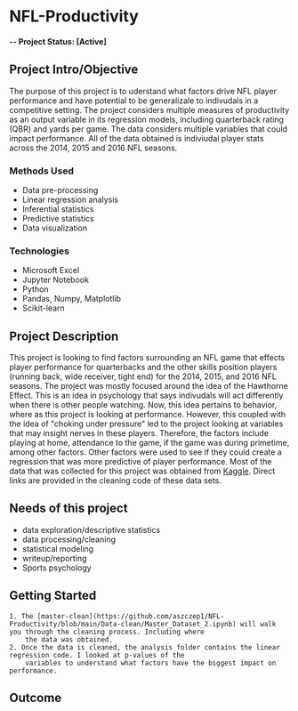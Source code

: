 # NFL-Productivity


#### -- Project Status: [Active]

## Project Intro/Objective
The purpose of this project is to uderstand what factors drive NFL player performance and have potential to be generalizale to indivudals in a competitive setting. The project considers multiple measures of productivity as an output variable in its regression models, including quarterback rating (QBR) and yards per game. The data considers multiple variables that could impact performance. All of the data obtained is indiviudal player stats across the 2014, 2015 and 2016 NFL seasons. 


### Methods Used
* Data pre-processing
* Linear regression analysis
* Inferential statistics
* Predictive statistics
* Data visualization 

### Technologies
* Microsoft Excel
* Jupyter Notebook
* Python
* Pandas, Numpy, Matplotlib
* Scikit-learn

## Project Description
This project is looking to find factors surrounding an NFL game that effects player performance for quarterbacks and the other skills position players (running back, wide receiver, tight end) for the 2014, 2015, and 2016 NFL seasons. The project was mostly focused around the idea of the Hawthorne Effect. This is an idea in psychology that says indivudals will act differently when there is other people watching. Now, this idea pertains to behavior, where as this project is looking at performance. However, this coupled with the idea of "choking under pressure" led to the project looking at variables that may insight nerves in these players. Therefore, the factors include playing at home, attendance to the game, if the game was during primetime, among other factors. Other factors were used to see if they could create a regression that was more predictive of player performance. Most of the data that was collected for this project was obtained from [Kaggle](kaggle.com). Direct links are provided in the cleaning code of these data sets. 

## Needs of this project

- data exploration/descriptive statistics
- data processing/cleaning
- statistical modeling
- writeup/reporting
- Sports psychology
  

## Getting Started
    1. The [master-clean](https://github.com/aszczep1/NFL-Productivity/blob/main/Data-clean/Master_Dataset_2.ipynb) will walk you through the cleaning process. Including where 
        the data was obtained. 
    2. Once the data is cleaned, the analysis folder contains the linear regression code. I looked at p-values of the 
        variables to understand what factors have the biggest impact on performance. 


## Outcome 




